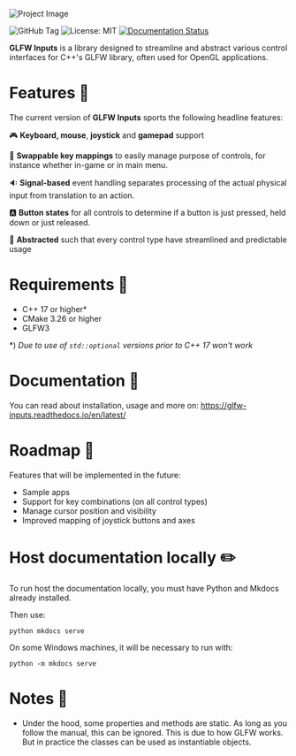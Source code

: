 ![Project Image](https://res.cloudinary.com/drfztvfdh/image/upload/v1706333417/Github/glfw-inputs-github-banner_se4dzu.jpg)

![GitHub Tag](https://img.shields.io/github/v/tag/markhj/glfw-inputs?label=Version)
![License: MIT](https://img.shields.io/badge/License-MIT-yellow.svg)
[![Documentation Status](https://readthedocs.org/projects/cpp-collision-detection/badge/?version=latest)](https://cpp-collision-detection.readthedocs.io/en/latest/?badge=latest)

**GLFW Inputs** is a library designed to streamline and abstract various control interfaces
for C++'s GLFW library, often used for OpenGL applications.

# Features 📢
The current version of **GLFW Inputs** sports the following headline features:

🎮 **Keyboard, mouse**, **joystick** and **gamepad** support

🔄 **Swappable key mappings** to easily manage purpose of controls, for instance
whether in-game or in main menu.

🔉 **Signal-based** event handling separates processing of the actual physical input from translation to an action.

🅰️ **Button states** for all controls to determine if a button is just pressed, held down or just released.

📐 **Abstracted** such that every control type have streamlined and predictable usage

# Requirements 🌿
- C++ 17 or higher*
- CMake 3.26 or higher
- GLFW3

*) _Due to use of ``std::optional`` versions prior to C++ 17 won't work_

# Documentation 📖
You can read about installation, usage and more on:
https://glfw-inputs.readthedocs.io/en/latest/

# Roadmap 🚗
Features that will be implemented in the future:

- Sample apps
- Support for key combinations (on all control types)
- Manage cursor position and visibility
- Improved mapping of joystick buttons and axes

# Host documentation locally ✏️
To run host the documentation locally, you must have Python and Mkdocs already installed.

Then use:

````
python mkdocs serve
````

On some Windows machines, it will be necessary to run with:

````
python -m mkdocs serve
````

# Notes 📜
- Under the hood, some properties and methods are static. As long as you follow the manual, this can be ignored. This is due to how GLFW works. But in practice the classes can be used as instantiable objects.